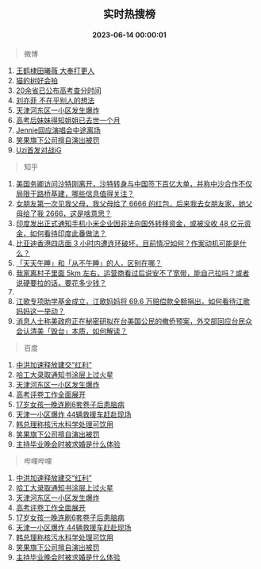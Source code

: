 <div align="center"><h2>实时热搜榜</h2><h4>2023-06-14 00:00:01</h4></div>

> 微博  

1. [王鹤棣田曦薇 大奉打更人](https://s.weibo.com/weibo?q=%E7%8E%8B%E9%B9%A4%E6%A3%A3%E7%94%B0%E6%9B%A6%E8%96%87%20%E5%A4%A7%E5%A5%89%E6%89%93%E6%9B%B4%E4%BA%BA&t=31&band_rank=1&Refer=top)<br />
2. [猫的树好会拍](https://s.weibo.com/weibo?q=%E7%8C%AB%E7%9A%84%E6%A0%91%E5%A5%BD%E4%BC%9A%E6%8B%8D&t=31&band_rank=2&Refer=top)<br />
3. [20余省已公布高考查分时间](https://s.weibo.com/weibo?q=%2320%E4%BD%99%E7%9C%81%E5%B7%B2%E5%85%AC%E5%B8%83%E9%AB%98%E8%80%83%E6%9F%A5%E5%88%86%E6%97%B6%E9%97%B4%23&t=31&band_rank=3&Refer=top)<br />
4. [刘亦菲 不在乎别人的想法](https://s.weibo.com/weibo?q=%E5%88%98%E4%BA%A6%E8%8F%B2%20%E4%B8%8D%E5%9C%A8%E4%B9%8E%E5%88%AB%E4%BA%BA%E7%9A%84%E6%83%B3%E6%B3%95&t=31&band_rank=4&Refer=top)<br />
5. [天津河东区一小区发生爆炸](https://s.weibo.com/weibo?q=%23%E5%A4%A9%E6%B4%A5%E6%B2%B3%E4%B8%9C%E5%8C%BA%E4%B8%80%E5%B0%8F%E5%8C%BA%E5%8F%91%E7%94%9F%E7%88%86%E7%82%B8%23&t=31&band_rank=5&Refer=top)<br />
6. [高考后妹妹得知姐姐已去世一个月](https://s.weibo.com/weibo?q=%23%E9%AB%98%E8%80%83%E5%90%8E%E5%A6%B9%E5%A6%B9%E5%BE%97%E7%9F%A5%E5%A7%90%E5%A7%90%E5%B7%B2%E5%8E%BB%E4%B8%96%E4%B8%80%E4%B8%AA%E6%9C%88%23&t=31&band_rank=6&Refer=top)<br />
7. [Jennie回应演唱会中途离场](https://s.weibo.com/weibo?q=%23Jennie%E5%9B%9E%E5%BA%94%E6%BC%94%E5%94%B1%E4%BC%9A%E4%B8%AD%E9%80%94%E7%A6%BB%E5%9C%BA%23&t=31&band_rank=7&Refer=top)<br />
8. [笑果旗下公司擅自演出被罚](https://s.weibo.com/weibo?q=%23%E7%AC%91%E6%9E%9C%E6%97%97%E4%B8%8B%E5%85%AC%E5%8F%B8%E6%93%85%E8%87%AA%E6%BC%94%E5%87%BA%E8%A2%AB%E7%BD%9A%23&t=31&band_rank=8&Refer=top)<br />
9. [Uzi首发对战iG](https://s.weibo.com/weibo?q=%23Uzi%E9%A6%96%E5%8F%91%E5%AF%B9%E6%88%98iG%23&t=31&band_rank=9&Refer=top)<br />

> 知乎  

1. [美国务卿访问沙特刚离开，沙特转身与中国签下百亿大单，并称中沙合作不仅局限于路桥基建，哪些信息值得关注？](https://www.zhihu.com/question/606359019)<br />
2. [女朋友第一次见我父母，我父母给了 6666 的红包，后来我去女朋友家，她父母给了我 2666，这是啥意思？](https://www.zhihu.com/question/606116935)<br />
3. [印度发出正式通知手机小米企业因非法向国外转移资金，或被没收 48 亿元资金，如何看待印度此番做法？](https://www.zhihu.com/question/606367251)<br />
4. [比亚迪香港四店面 3 小时内遭连环破坏，目前情况如何？作案动机可能是什么？](https://www.zhihu.com/question/606262026)<br />
5. [「天天午睡」和「从不午睡」的人，区别在哪？](https://www.zhihu.com/question/433139582)<br />
6. [我家离村子里面 5km 左右，运营商看过后说安不了宽带，能自己拉吗？或者说硬要拉的话，要花多少钱？](https://www.zhihu.com/question/597026273)<br />
7. []()<br />
8. [江歌专项助学基金成立，江歌妈妈将 69.6 万赔偿款全额捐出，如何看待江歌妈妈这一举动？](https://www.zhihu.com/question/606138539)<br />
9. [消息人士称美政府正在秘密研拟在台美国公民的撤侨预案，外交部回应台民众会认清美「毁台」本质，如何解读？](https://www.zhihu.com/question/606369471)<br />

> 百度  

1. [中洪加速释放建交“红利”](https://www.baidu.com/s?wd=%E4%B8%AD%E6%B4%AA%E5%8A%A0%E9%80%9F%E9%87%8A%E6%94%BE%E5%BB%BA%E4%BA%A4%E2%80%9C%E7%BA%A2%E5%88%A9%E2%80%9D&sa=fyb_news&rsv_dl=fyb_news)<br />
2. [哈工大录取通知书涂层上过火星](https://www.baidu.com/s?wd=%E5%93%88%E5%B7%A5%E5%A4%A7%E5%BD%95%E5%8F%96%E9%80%9A%E7%9F%A5%E4%B9%A6%E6%B6%82%E5%B1%82%E4%B8%8A%E8%BF%87%E7%81%AB%E6%98%9F&sa=fyb_news&rsv_dl=fyb_news)<br />
3. [天津河东区一小区发生爆炸](https://www.baidu.com/s?wd=%E5%A4%A9%E6%B4%A5%E6%B2%B3%E4%B8%9C%E5%8C%BA%E4%B8%80%E5%B0%8F%E5%8C%BA%E5%8F%91%E7%94%9F%E7%88%86%E7%82%B8&sa=fyb_news&rsv_dl=fyb_news)<br />
4. [高考评卷工作全面展开](https://www.baidu.com/s?wd=%E9%AB%98%E8%80%83%E8%AF%84%E5%8D%B7%E5%B7%A5%E4%BD%9C%E5%85%A8%E9%9D%A2%E5%B1%95%E5%BC%80&sa=fyb_news&rsv_dl=fyb_news)<br />
5. [17岁女孩一晚连刷6套卷子后患脑病](https://www.baidu.com/s?wd=17%E5%B2%81%E5%A5%B3%E5%AD%A9%E4%B8%80%E6%99%9A%E8%BF%9E%E5%88%B76%E5%A5%97%E5%8D%B7%E5%AD%90%E5%90%8E%E6%82%A3%E8%84%91%E7%97%85&sa=fyb_news&rsv_dl=fyb_news)<br />
6. [天津一小区爆炸 44辆救援车赶赴现场](https://www.baidu.com/s?wd=%E5%A4%A9%E6%B4%A5%E4%B8%80%E5%B0%8F%E5%8C%BA%E7%88%86%E7%82%B8+44%E8%BE%86%E6%95%91%E6%8F%B4%E8%BD%A6%E8%B5%B6%E8%B5%B4%E7%8E%B0%E5%9C%BA&sa=fyb_news&rsv_dl=fyb_news)<br />
7. [韩总理称核污水科学处理可饮用](https://www.baidu.com/s?wd=%E9%9F%A9%E6%80%BB%E7%90%86%E7%A7%B0%E6%A0%B8%E6%B1%A1%E6%B0%B4%E7%A7%91%E5%AD%A6%E5%A4%84%E7%90%86%E5%8F%AF%E9%A5%AE%E7%94%A8&sa=fyb_news&rsv_dl=fyb_news)<br />
8. [笑果旗下公司擅自演出被罚](https://www.baidu.com/s?wd=%E7%AC%91%E6%9E%9C%E6%97%97%E4%B8%8B%E5%85%AC%E5%8F%B8%E6%93%85%E8%87%AA%E6%BC%94%E5%87%BA%E8%A2%AB%E7%BD%9A&sa=fyb_news&rsv_dl=fyb_news)<br />
9. [主持毕业晚会时被求婚是什么体验](https://www.baidu.com/s?wd=%E4%B8%BB%E6%8C%81%E6%AF%95%E4%B8%9A%E6%99%9A%E4%BC%9A%E6%97%B6%E8%A2%AB%E6%B1%82%E5%A9%9A%E6%98%AF%E4%BB%80%E4%B9%88%E4%BD%93%E9%AA%8C&sa=fyb_news&rsv_dl=fyb_news)<br />

> 哔哩哔哩  

1. [中洪加速释放建交“红利”](https://www.baidu.com/s?wd=%E4%B8%AD%E6%B4%AA%E5%8A%A0%E9%80%9F%E9%87%8A%E6%94%BE%E5%BB%BA%E4%BA%A4%E2%80%9C%E7%BA%A2%E5%88%A9%E2%80%9D&sa=fyb_news&rsv_dl=fyb_news)<br />
2. [哈工大录取通知书涂层上过火星](https://www.baidu.com/s?wd=%E5%93%88%E5%B7%A5%E5%A4%A7%E5%BD%95%E5%8F%96%E9%80%9A%E7%9F%A5%E4%B9%A6%E6%B6%82%E5%B1%82%E4%B8%8A%E8%BF%87%E7%81%AB%E6%98%9F&sa=fyb_news&rsv_dl=fyb_news)<br />
3. [天津河东区一小区发生爆炸](https://www.baidu.com/s?wd=%E5%A4%A9%E6%B4%A5%E6%B2%B3%E4%B8%9C%E5%8C%BA%E4%B8%80%E5%B0%8F%E5%8C%BA%E5%8F%91%E7%94%9F%E7%88%86%E7%82%B8&sa=fyb_news&rsv_dl=fyb_news)<br />
4. [高考评卷工作全面展开](https://www.baidu.com/s?wd=%E9%AB%98%E8%80%83%E8%AF%84%E5%8D%B7%E5%B7%A5%E4%BD%9C%E5%85%A8%E9%9D%A2%E5%B1%95%E5%BC%80&sa=fyb_news&rsv_dl=fyb_news)<br />
5. [17岁女孩一晚连刷6套卷子后患脑病](https://www.baidu.com/s?wd=17%E5%B2%81%E5%A5%B3%E5%AD%A9%E4%B8%80%E6%99%9A%E8%BF%9E%E5%88%B76%E5%A5%97%E5%8D%B7%E5%AD%90%E5%90%8E%E6%82%A3%E8%84%91%E7%97%85&sa=fyb_news&rsv_dl=fyb_news)<br />
6. [天津一小区爆炸 44辆救援车赶赴现场](https://www.baidu.com/s?wd=%E5%A4%A9%E6%B4%A5%E4%B8%80%E5%B0%8F%E5%8C%BA%E7%88%86%E7%82%B8+44%E8%BE%86%E6%95%91%E6%8F%B4%E8%BD%A6%E8%B5%B6%E8%B5%B4%E7%8E%B0%E5%9C%BA&sa=fyb_news&rsv_dl=fyb_news)<br />
7. [韩总理称核污水科学处理可饮用](https://www.baidu.com/s?wd=%E9%9F%A9%E6%80%BB%E7%90%86%E7%A7%B0%E6%A0%B8%E6%B1%A1%E6%B0%B4%E7%A7%91%E5%AD%A6%E5%A4%84%E7%90%86%E5%8F%AF%E9%A5%AE%E7%94%A8&sa=fyb_news&rsv_dl=fyb_news)<br />
8. [笑果旗下公司擅自演出被罚](https://www.baidu.com/s?wd=%E7%AC%91%E6%9E%9C%E6%97%97%E4%B8%8B%E5%85%AC%E5%8F%B8%E6%93%85%E8%87%AA%E6%BC%94%E5%87%BA%E8%A2%AB%E7%BD%9A&sa=fyb_news&rsv_dl=fyb_news)<br />
9. [主持毕业晚会时被求婚是什么体验](https://www.baidu.com/s?wd=%E4%B8%BB%E6%8C%81%E6%AF%95%E4%B8%9A%E6%99%9A%E4%BC%9A%E6%97%B6%E8%A2%AB%E6%B1%82%E5%A9%9A%E6%98%AF%E4%BB%80%E4%B9%88%E4%BD%93%E9%AA%8C&sa=fyb_news&rsv_dl=fyb_news)<br />

